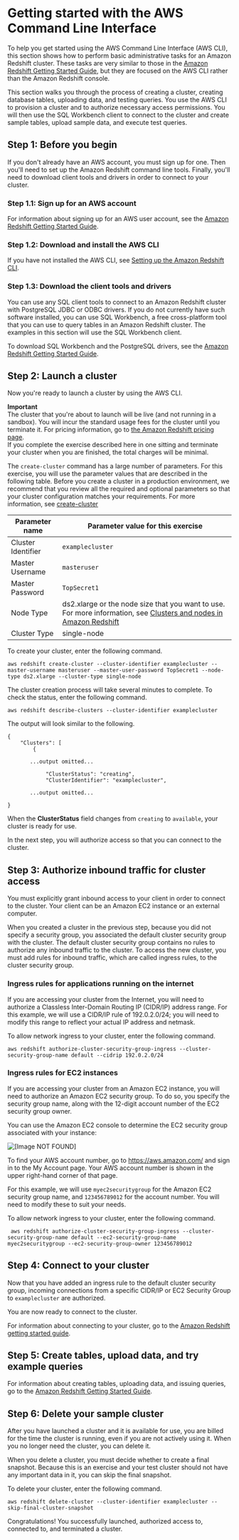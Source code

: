 # Getting started with the AWS Command Line Interface<a name="getting-started-cli"></a>

To help you get started using the AWS Command Line Interface \(AWS CLI\), this section shows how to perform basic administrative tasks for an Amazon Redshift cluster\. These tasks are very similar to those in the [Amazon Redshift Getting Started Guide](https://docs.aws.amazon.com/redshift/latest/gsg/), but they are focused on the AWS CLI rather than the Amazon Redshift console\.

This section walks you through the process of creating a cluster, creating database tables, uploading data, and testing queries\. You use the AWS CLI to provision a cluster and to authorize necessary access permissions\. You will then use the SQL Workbench client to connect to the cluster and create sample tables, upload sample data, and execute test queries\.

## Step 1: Before you begin<a name="getting-started-cli.before-you-begin"></a>

If you don't already have an AWS account, you must sign up for one\. Then you'll need to set up the Amazon Redshift command line tools\. Finally, you'll need to download client tools and drivers in order to connect to your cluster\.



### Step 1\.1: Sign up for an AWS account<a name="getting-started-cli.before-you-begin.sign-up"></a>

For information about signing up for an AWS user account, see the [Amazon Redshift Getting Started Guide](https://docs.aws.amazon.com/redshift/latest/gsg/)\.

### Step 1\.2: Download and install the AWS CLI<a name="getting-started-cli.download-aws-cli"></a>

If you have not installed the AWS CLI, see [Setting up the Amazon Redshift CLI](setting-up-rs-cli.md)\.

### Step 1\.3: Download the client tools and drivers<a name="getting-started-cli.download-client-tools"></a>

You can use any SQL client tools to connect to an Amazon Redshift cluster with PostgreSQL JDBC or ODBC drivers\. If you do not currently have such software installed, you can use SQL Workbench, a free cross\-platform tool that you can use to query tables in an Amazon Redshift cluster\. The examples in this section will use the SQL Workbench client\.

To download SQL Workbench and the PostgreSQL drivers, see the [Amazon Redshift Getting Started Guide](https://docs.aws.amazon.com/redshift/latest/gsg/before-you-begin.html)\.

## Step 2: Launch a cluster<a name="getting-started-launch-cluster-cli"></a>

Now you're ready to launch a cluster by using the AWS CLI\.

**Important**  
The cluster that you're about to launch will be live \(and not running in a sandbox\)\. You will incur the standard usage fees for the cluster until you terminate it\. For pricing information, go to [the Amazon Redshift pricing page](https://aws.amazon.com/redshift/pricing/)\.  
If you complete the exercise described here in one sitting and terminate your cluster when you are finished, the total charges will be minimal\. 

The `create-cluster` command has a large number of parameters\. For this exercise, you will use the parameter values that are described in the following table\. Before you create a cluster in a production environment, we recommend that you review all the required and optional parameters so that your cluster configuration matches your requirements\. For more information, see [create\-cluster](https://docs.aws.amazon.com/cli/latest/reference/redshift/create-cluster.html)


| Parameter name | Parameter value for this exercise | 
| --- | --- | 
|  Cluster Identifier |  `examplecluster`  | 
|  Master Username |  `masteruser`  | 
|  Master Password |  `TopSecret1`  | 
| Node Type  | ds2\.xlarge or the node size that you want to use\. For more information, see [Clusters and nodes in Amazon Redshift](working-with-clusters.md#rs-about-clusters-and-nodes) | 
| Cluster Type | single\-node | 

To create your cluster, enter the following command\.

```
aws redshift create-cluster --cluster-identifier examplecluster --master-username masteruser --master-user-password TopSecret1 --node-type ds2.xlarge --cluster-type single-node
```

The cluster creation process will take several minutes to complete\. To check the status, enter the following command\.

```
aws redshift describe-clusters --cluster-identifier examplecluster
```

The output will look similar to the following\.

```
{
    "Clusters": [
        {

       ...output omitted...

            "ClusterStatus": "creating", 
            "ClusterIdentifier": "examplecluster",

       ...output omitted...

}
```

When the **ClusterStatus** field changes from `creating` to `available`, your cluster is ready for use\.

In the next step, you will authorize access so that you can connect to the cluster\. 

## Step 3: Authorize inbound traffic for cluster access<a name="getting-started-authorize-access-cli"></a>

You must explicitly grant inbound access to your client in order to connect to the cluster\. Your client can be an Amazon EC2 instance or an external computer\.

When you created a cluster in the previous step, because you did not specify a security group, you associated the default cluster security group with the cluster\. The default cluster security group contains no rules to authorize any inbound traffic to the cluster\. To access the new cluster, you must add rules for inbound traffic, which are called ingress rules, to the cluster security group\.

### Ingress rules for applications running on the internet<a name="getting-started-authorize-access-cli.cidr"></a>

If you are accessing your cluster from the Internet, you will need to authorize a Classless Inter\-Domain Routing IP \(CIDR/IP\) address range\. For this example, we will use a CIDR/IP rule of 192\.0\.2\.0/24; you will need to modify this range to reflect your actual IP address and netmask\.

To allow network ingress to your cluster, enter the following command\.

```
aws redshift authorize-cluster-security-group-ingress --cluster-security-group-name default --cidrip 192.0.2.0/24
```

### Ingress rules for EC2 instances<a name="getting-started-authorize-access-cli.ec2"></a>

If you are accessing your cluster from an Amazon EC2 instance, you will need to authorize an Amazon EC2 security group\. To do so, you specify the security group name, along with the 12\-digit account number of the EC2 security group owner\.

You can use the Amazon EC2 console to determine the EC2 security group associated with your instance:

![\[Image NOT FOUND\]](http://docs.aws.amazon.com/redshift/latest/mgmt/images/cmdws-gsg-console-launch-cluster-wizard-150.png)

To find your AWS account number, go to [https://aws\.amazon\.com/](https://aws.amazon.com/) and sign in to the My Account page\. Your AWS account number is shown in the upper right\-hand corner of that page\.

For this example, we will use `myec2securitygroup` for the Amazon EC2 security group name, and `123456789012` for the account number\. You will need to modify these to suit your needs\.

To allow network ingress to your cluster, enter the following command\.

```
 aws redshift authorize-cluster-security-group-ingress --cluster-security-group-name default --ec2-security-group-name myec2securitygroup --ec2-security-group-owner 123456789012
```

## Step 4: Connect to your cluster<a name="getting-started-connect-to-the-cluster-cli"></a>

Now that you have added an ingress rule to the default cluster security group, incoming connections from a specific CIDR/IP or EC2 Security Group to `examplecluster` are authorized\.

You are now ready to connect to the cluster\.

For information about connecting to your cluster, go to the [Amazon Redshift getting started guide](https://docs.aws.amazon.com/redshift/latest/gsg/getting-started.html)\.

## Step 5: Create tables, upload data, and try example queries<a name="getting-started-create-sample-db-cli"></a>

For information about creating tables, uploading data, and issuing queries, go to the [Amazon Redshift Getting Started Guide](https://docs.aws.amazon.com/redshift/latest/gsg/)\.

## Step 6: Delete your sample cluster<a name="getting-started-terminate-cluster-cli"></a>

After you have launched a cluster and it is available for use, you are billed for the time the cluster is running, even if you are not actively using it\. When you no longer need the cluster, you can delete it\.

When you delete a cluster, you must decide whether to create a final snapshot\. Because this is an exercise and your test cluster should not have any important data in it, you can skip the final snapshot\.

To delete your cluster, enter the following command\.

```
aws redshift delete-cluster --cluster-identifier examplecluster --skip-final-cluster-snapshot
```

Congratulations\! You successfully launched, authorized access to, connected to, and terminated a cluster\.